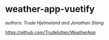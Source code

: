 # weather-app-vuetify

_authors: Trude Hjelmeland and Jonathan Stang_

https://github.com/Trudelutten/WeatherApp
